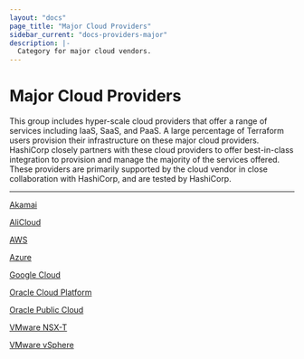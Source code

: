 ```yaml
---
layout: "docs"
page_title: "Major Cloud Providers"
sidebar_current: "docs-providers-major"
description: |-
  Category for major cloud vendors.
---
```


# Major Cloud Providers

This group includes hyper-scale cloud providers that offer a range of services
including IaaS, SaaS, and PaaS.  A large percentage of Terraform users provision
their infrastructure on these major cloud providers. HashiCorp closely partners
with these cloud providers to offer best-in-class integration to provision and
manage the majority of the services offered. These providers are primarily
supported by the cloud vendor in close collaboration with HashiCorp, and are
tested by HashiCorp.

---


[Akamai](/docs/providers/akamai/index.html)

[AliCloud](/docs/providers/alicloud/index.html)

[AWS](/docs/providers/aws/index.html)

[Azure](/docs/providers/azurerm/index.html)

[Google Cloud](/docs/providers/google/index.html)

[Oracle Cloud Platform](/docs/providers/oraclepaas/index.html)

[Oracle Public Cloud](/docs/providers/opc/index.html)

[VMware NSX-T](/docs/providers/nsxt/index.html)

[VMware vSphere](/docs/providers/vsphere/index.html)
